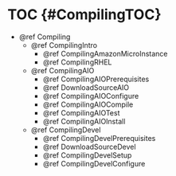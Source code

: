TOC {#CompilingTOC}
===================

- @ref Compiling
  - @ref CompilingIntro
    - @ref CompilingAmazonMicroInstance
    - @ref CompilingRHEL
  - @ref CompilingAIO
    - @ref CompilingAIOPrerequisites
    - @ref DownloadSourceAIO
    - @ref CompilingAIOConfigure
    - @ref CompilingAIOCompile
    - @ref CompilingAIOTest
    - @ref CompilingAIOInstall
  - @ref CompilingDevel
    - @ref CompilingDevelPrerequisites
    - @ref DownloadSourceDevel
    - @ref CompilingDevelSetup
    - @ref CompilingDevelConfigure
